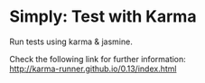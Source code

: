 # Simply: Test with Karma

Run tests using karma & jasmine.

Check the following link for further information:<br />
http://karma-runner.github.io/0.13/index.html
